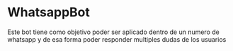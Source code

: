 # WhatsappBot
Este bot tiene como objetivo poder ser aplicado dentro de un numero de whatsapp y de esa forma poder responder multiples dudas de los usuarios
